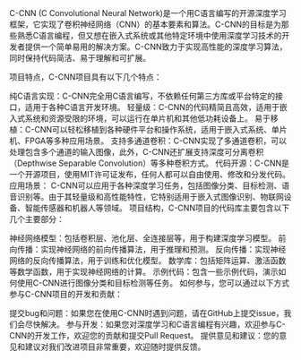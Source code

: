 C-CNN (C Convolutional Neural Network)是一个用C语言编写的开源深度学习框架，它实现了卷积神经网络（CNN）的基本要素和算法。C-CNN的目标是为那些熟悉C语言编程，但又想在嵌入式系统或其他特定环境中使用深度学习技术的开发者提供一个简单易用的解决方案。C-CNN致力于实现高性能的深度学习算法，同时保持代码简洁、易于理解和可扩展。

项目特点，C-CNN项目具有以下几个特点：

纯C语言实现：C-CNN完全用C语言编写，不依赖任何第三方库或平台特定的接口，适用于各种C语言开发环境。
轻量级：C-CNN的代码精简且高效，适用于嵌入式系统和资源受限的环境，可以运行在单片机和其他低功耗设备上。
易于移植：C-CNN可以轻松移植到各种硬件平台和操作系统，适用于嵌入式系统、单片机、FPGA等多种应用场景。
支持多通道卷积：C-CNN实现了多通道卷积，可以处理包含多个通道的输入图像，此外，C-CNN还扩展支持深度可分离卷积（Depthwise Separable Convolution）等多种卷积方式。
代码开源：C-CNN是一个开源项目，使用MIT许可证发布，任何人都可以自由使用、修改和分发代码。
应用场景： C-CNN可以应用于各种深度学习任务，包括图像分类、目标检测、语音识别等。由于其轻量级和高性能特性，它特别适用于嵌入式图像识别、物联网设备、智能传感器和机器人等领域。
项目结构，C-CNN项目的代码库主要包含以下几个主要部分：

神经网络模型：包括卷积层、池化层、全连接层等，用于构建深度学习模型。
前向传播：实现神经网络的前向传播算法，用于推理和预测。
反向传播：实现神经网络的反向传播算法，用于训练和优化模型。
数学库：包括矩阵运算、激活函数等数学函数，用于实现神经网络的计算。
示例代码：包含一些示例代码，演示如何使用C-CNN进行图像分类和目标检测等任务。
如何参与，您可以通过以下方式参与C-CNN项目的开发和贡献：

提交bug和问题：如果您在使用C-CNN时遇到问题，请在GitHub上提交issue，我们会尽快解决。
参与开发：如果您对深度学习和C语言编程有兴趣，欢迎参与C-CNN的开发工作，欢迎您的贡献和提交Pull Request。
提供意见和建议：您的意见和建议对我们改进项目非常重要，欢迎随时提供反馈。